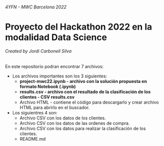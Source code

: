 ######  4YFN - MWC Barcelona 2022
# Proyecto del Hackathon 2022 en la modalidad Data Science
###### Created by Jordi Carbonell Silva

En este repositorio podran encontrar 7 archivos:
* Los archivos importantes son los 3 siguientes:
  * <strong>project-mwc22.ipynb - archivo con la solución propuesta en formato Notebook (.ipynb)</strong>
  * <strong>results.csv - archivo con el resultado de la clasificación de los clientes - CSV results.csv</strong>
  * Archivo HTML - contiene el código para descargarlo y crear archivo HTML para abrirlo en el buscador.
* Los siguientres 4 son:
  * Archivo CSV con los datos de los clientes.
  * Archivo CSV con los datos de las ordenes de compra.
  * Archivo CSV con los datos para realizar la clasificación de los clientes.
  * README.md

